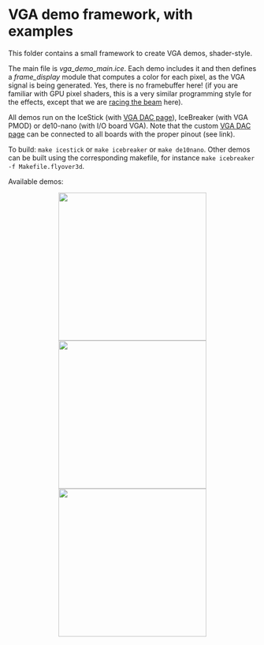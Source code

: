 # VGA demo framework, with examples

This folder contains a small framework to create VGA demos, shader-style.

The main file is *vga_demo_main.ice*. Each demo includes it and then defines a
*frame_display* module that computes a color for each pixel, as the VGA signal
is being generated. Yes, there is no framebuffer here! 
(if you are familiar with GPU pixel shaders, this is a very similar programming style for the effects, except that we are [racing the beam](https://en.wikipedia.org/wiki/Racing_the_Beam) here).

All demos run on the IceStick (with [VGA DAC page](../DIYVGA.md)), IceBreaker (with VGA PMOD) or de10-nano (with I/O board VGA). Note that the custom [VGA DAC page](../DIYVGA.md) can be connected to all boards with the proper pinout (see link).

To build: `make icestick` or `make icebreaker` or `make de10nano`.
Other demos can be built using the corresponding makefile, for instance `make icebreaker -f Makefile.flyover3d`.

Available demos:
<p align="center">
  <img width="300" src="vga_demo_copperbars.png">
  <img width="300" src="vga_demo_flyover3d.png">
  <img width="300" src="vga_demo_rototex.png">
</p>
